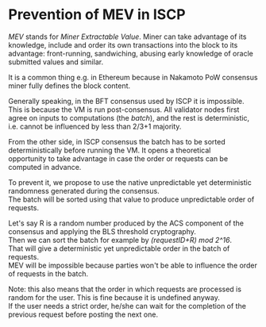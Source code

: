 # Prevention of MEV in ISCP

_MEV_ stands for _Miner Extractable Value_. Miner can take advantage of its knowledge, include and order its own transactions
into the block to its advantage: front-running, sandwiching, abusing early knowledge of oracle submitted values and similar.

It is a common thing e.g. in Ethereum because in Nakamoto PoW consensus miner fully defines the block content.

Generally speaking, in the BFT consensus used by ISCP it is impossible. This is because the VM is run post-consensus.
All validator nodes first agree on inputs to computations (the _batch_), and the rest is deterministic,
i.e. cannot be influenced by less than 2/3+1 majority.

From the other side, in ISCP consensus the batch has to be sorted deterministically before running the VM. It opens a theoretical  
opportunity to take advantage in case the order or requests can be computed in advance.

To prevent it, we propose to use the native unpredictable yet deterministic randomness generated during the consensus.  
The batch will be sorted using that value to produce unpredictable order of requests.

Let's say R is a random number produced by the ACS component of the consensus and applying the BLS threshold cryptography.  
Then we can sort the batch for example by _(requestID+R) mod 2^16_.  
That will give a deterministic yet unpredictable order in the batch of requests.  
MEV will be impossible because parties won't be able to influence the order of requests in the batch.

Note: this also means that the order in which requests are processed is random for the user. This is fine because it is undefined anyway.  
If the user needs a strict order, he/she can wait for the completion of the previous request before posting the next one.

